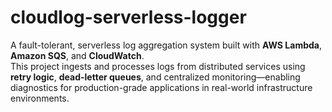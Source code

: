 # cloudlog-serverless-logger

A fault-tolerant, serverless log aggregation system built with **AWS Lambda**, **Amazon SQS**, and **CloudWatch**.  
This project ingests and processes logs from distributed services using **retry logic**, **dead-letter queues**, and centralized monitoring—enabling diagnostics for production-grade applications in real-world infrastructure environments.
